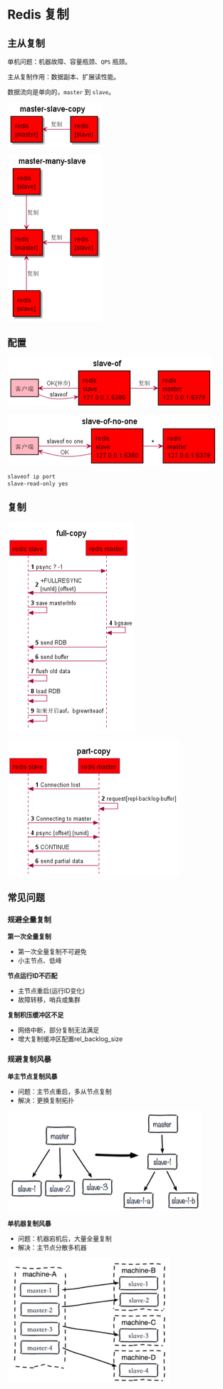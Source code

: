 # Redis 复制

## 主从复制

单机问题：机器故障、容量瓶颈、`QPS` 瓶颈。

主从复制作用：数据副本、扩展读性能。

数据流向是单向的，`master` 到 `slave`。

![主从复制](assets/master-slave-copy.png)

![一主多从](assets/master-many-slave.png)

## 配置

![slaveof](assets/slave-of.png)

![slaveof-no-one](assets/slave-of-no-one.png)

```text
slaveof ip port
slave-read-only yes
```

## 复制

![全量复制](assets/full-copy.png)

![部分复制](assets/part-copy.png)

## 常见问题

### 规避全量复制

**第一次全量复制**

- 第一次全量复制不可避免
- 小主节点、低峰

**节点运行ID不匹配**

- 主节点重启(运行ID变化)
- 故障转移，哨兵或集群

**复制积压缓冲区不足**

- 网络中断，部分复制无法满足
- 增大复制缓冲区配置rel_backlog_size

### 规避复制风暴

**单主节点复制风暴**

- 问题：主节点重启，多从节点复制
- 解决：更换复制拓扑

![复制风暴](assets/7-8.png)

**单机器复制风暴**

- 问题：机器宕机后，大量全量复制
- 解决：主节点分散多机器

![复制风暴](assets/7-9.png)